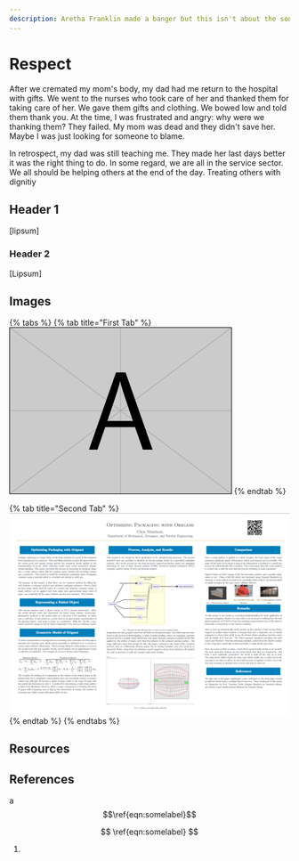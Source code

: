```yaml
---
description: Aretha Franklin made a banger but this isn't about the song
---
```


# Respect

After we cremated my mom's body, my dad had me return to the hospital with gifts. We went to the nurses who took care of her and thanked them for taking care of her. We gave them gifts and clothing. We bowed low and told them thank you. At the time, I was frustrated and angry: why were we thanking them? They failed. My mom was dead and they didn't save her. Maybe I was just looking for someone to blame.

In retrospect, my dad was still teaching me. They made her last days better it was the right thing to do. In some regard, we are all in the service sector. We all should be helping others at the end of the day. Treating others with dignitiy&#x20;

## Header 1

\[lipsum]

### Header 2&#x20;

\[Lipsum]

## Images

{% tabs %}
{% tab title="First Tab" %}
![Use the Convert to Block formatting option when replacing this image. ](<../../.gitbook/assets/image (5) (2).png>)
{% endtab %}

{% tab title="Second Tab" %}
![](<../../.gitbook/assets/image (4).png>)
{% endtab %}
{% endtabs %}

## Resources

## References

a $$\ref{eqn:somelabel}$$

$$
\ref{eqn:somelabel}
$$

1.
